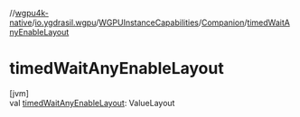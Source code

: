 //[wgpu4k-native](../../../../index.md)/[io.ygdrasil.wgpu](../../index.md)/[WGPUInstanceCapabilities](../index.md)/[Companion](index.md)/[timedWaitAnyEnableLayout](timed-wait-any-enable-layout.md)

# timedWaitAnyEnableLayout

[jvm]\
val [timedWaitAnyEnableLayout](timed-wait-any-enable-layout.md): ValueLayout